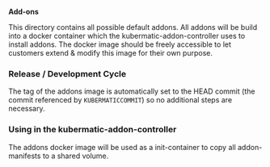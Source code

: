 **Add-ons**

This directory contains all possible default addons.
All addons will be build into a docker container which the kubermatic-addon-controller uses to install addons.
The docker image should be freely accessible to let customers extend & modify this image for their own purpose.

### Release / Development Cycle

The tag of the addons image is automatically set to the HEAD commit (the commit referenced by `KUBERMATICCOMMIT`)
so no additional steps are necessary.

### Using in the kubermatic-addon-controller
The addons docker image will be used as a init-container to copy all addon-manifests to a shared volume.
